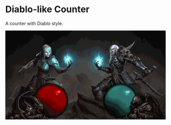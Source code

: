 # Diablo-like Counter
A counter with Diablo style.


![image][DEMO]


[DEMO]:https://github.com/JohnnyMilk/Diablo-like-Counter/blob/master/Result.gif
